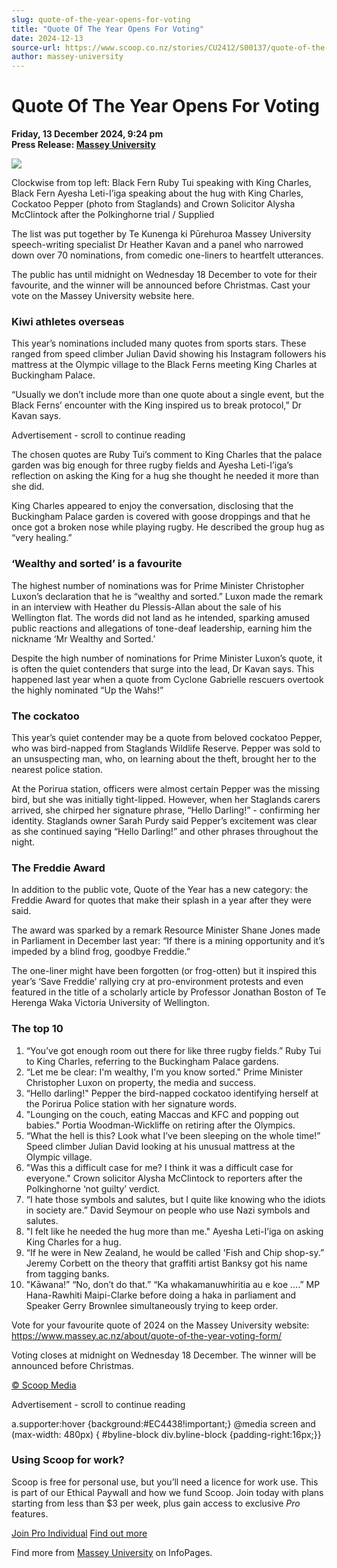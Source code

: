 ```yaml
---
slug: quote-of-the-year-opens-for-voting
title: "Quote Of The Year Opens For Voting"
date: 2024-12-13
source-url: https://www.scoop.co.nz/stories/CU2412/S00137/quote-of-the-year-opens-for-voting.htm
author: massey-university
---
```

Quote Of The Year Opens For Voting
==================================

**Friday, 13 December 2024, 9:24 pm**  
**Press Release: [Massey University](https://info.scoop.co.nz/Massey_University)**

![](https://mc-store1.s3.amazonaws.com/media/nn/beta1-scoop-co-nz/posts/thPyHx0ZrwM9PBPl.jpg)

Clockwise from top left: Black Fern Ruby Tui speaking with King Charles, Black Fern Ayesha Leti-I’iga speaking about the hug with King Charles, Cockatoo Pepper (photo from Staglands) and Crown Solicitor Alysha McClintock after the Polkinghorne trial / Supplied

The list was put together by Te Kunenga ki Pūrehuroa Massey University speech-writing specialist Dr Heather Kavan and a panel who narrowed down over 70 nominations, from comedic one-liners to heartfelt utterances.

The public has until midnight on Wednesday 18 December to vote for their favourite, and the winner will be announced before Christmas. Cast your vote on the Massey University website here.

### Kiwi athletes overseas

This year’s nominations included many quotes from sports stars. These ranged from speed climber Julian David showing his Instagram followers his mattress at the Olympic village to the Black Ferns meeting King Charles at Buckingham Palace.

“Usually we don’t include more than one quote about a single event, but the Black Ferns’ encounter with the King inspired us to break protocol,” Dr Kavan says.

Advertisement - scroll to continue reading





The chosen quotes are Ruby Tui’s comment to King Charles that the palace garden was big enough for three rugby fields and Ayesha Leti-I’iga’s reflection on asking the King for a hug she thought he needed it more than she did.

King Charles appeared to enjoy the conversation, disclosing that the Buckingham Palace garden is covered with goose droppings and that he once got a broken nose while playing rugby. He described the group hug as “very healing.”

### ‘Wealthy and sorted’ is a favourite

The highest number of nominations was for Prime Minister Christopher Luxon’s declaration that he is “wealthy and sorted.” Luxon made the remark in an interview with Heather du Plessis-Allan about the sale of his Wellington flat. The words did not land as he intended, sparking amused public reactions and allegations of tone-deaf leadership, earning him the nickname ‘Mr Wealthy and Sorted.’

Despite the high number of nominations for Prime Minister Luxon’s quote, it is often the quiet contenders that surge into the lead, Dr Kavan says. This happened last year when a quote from Cyclone Gabrielle rescuers overtook the highly nominated “Up the Wahs!”

### The cockatoo

This year’s quiet contender may be a quote from beloved cockatoo Pepper, who was bird-napped from Staglands Wildlife Reserve. Pepper was sold to an unsuspecting man, who, on learning about the theft, brought her to the nearest police station.

At the Porirua station, officers were almost certain Pepper was the missing bird, but she was initially tight-lipped. However, when her Staglands carers arrived, she chirped her signature phrase, “Hello Darling!” - confirming her identity. Staglands owner Sarah Purdy said Pepper’s excitement was clear as she continued saying “Hello Darling!” and other phrases throughout the night.

### The Freddie Award

In addition to the public vote, Quote of the Year has a new category: the Freddie Award for quotes that make their splash in a year after they were said.

The award was sparked by a remark Resource Minister Shane Jones made in Parliament in December last year: “If there is a mining opportunity and it’s impeded by a blind frog, goodbye Freddie.”

The one-liner might have been forgotten (or frog-otten) but it inspired this year’s ‘Save Freddie’ rallying cry at pro-environment protests and even featured in the title of a scholarly article by Professor Jonathan Boston of Te Herenga Waka Victoria University of Wellington.

### The top 10

1.  “You’ve got enough room out there for like three rugby fields.” Ruby Tui to King Charles, referring to the Buckingham Palace gardens.
2.  “Let me be clear: I'm wealthy, I'm you know sorted." Prime Minister Christopher Luxon on property, the media and success.
3.  “Hello darling!" Pepper the bird-napped cockatoo identifying herself at the Porirua Police station with her signature words.
4.  "Lounging on the couch, eating Maccas and KFC and popping out babies." Portia Woodman-Wickliffe on retiring after the Olympics.
5.  “What the hell is this? Look what I’ve been sleeping on the whole time!” Speed climber Julian David looking at his unusual mattress at the Olympic village.
6.  "Was this a difficult case for me? I think it was a difficult case for everyone." Crown solicitor Alysha McClintock to reporters after the Polkinghorne ‘not guilty’ verdict.
7.  “I hate those symbols and salutes, but I quite like knowing who the idiots in society are.” David Seymour on people who use Nazi symbols and salutes.
8.  "I felt like he needed the hug more than me." Ayesha Leti-I’iga on asking King Charles for a hug.
9.  “If he were in New Zealand, he would be called 'Fish and Chip shop-sy.” Jeremy Corbett on the theory that graffiti artist Banksy got his name from tagging banks.
10.  "Kāwana!” “No, don’t do that.” “Ka whakamanuwhiritia au e koe ….” MP Hana-Rawhiti Maipi-Clarke before doing a haka in parliament and Speaker Gerry Brownlee simultaneously trying to keep order.

Vote for your favourite quote of 2024 on the Massey University website: https://www.massey.ac.nz/about/quote-of-the-year-voting-form/

Voting closes at midnight on Wednesday 18 December. The winner will be announced before Christmas.

[© Scoop Media](http://www.scoop.co.nz/about/terms.html)  

Advertisement - scroll to continue reading



a.supporter:hover {background:#EC4438!important;} @media screen and (max-width: 480px) { #byline-block div.byline-block {padding-right:16px;}}

### Using Scoop for work?

Scoop is free for personal use, but you’ll need a licence for work use. This is part of our Ethical Paywall and how we fund Scoop. Join today with plans starting from less than $3 per week, plus gain access to exclusive _Pro_ features.  
  
[Join Pro Individual](https://pro.scoop.co.nz/Individual/?from=ProIn24) [Find out more](https://pro.scoop.co.nz/using-scoop-for-work/?from=ProIn24)

Find more from [Massey University](https://info.scoop.co.nz/Massey_University) on InfoPages.